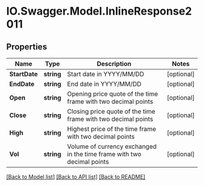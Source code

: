 # IO.Swagger.Model.InlineResponse2011
## Properties

Name | Type | Description | Notes
------------ | ------------- | ------------- | -------------
**StartDate** | **string** | Start date in YYYY/MM/DD | [optional] 
**EndDate** | **string** | End date in YYYY/MM/DD | [optional] 
**Open** | **string** | Opening price quote of the time frame with two decimal points | [optional] 
**Close** | **string** | Closing price quote of the time frame with two decimal points | [optional] 
**High** | **string** | Highest price of the time frame with two decimal points | [optional] 
**Vol** | **string** | Volume of currency exchanged in the time frame with two decimal points | [optional] 

[[Back to Model list]](../README.md#documentation-for-models) [[Back to API list]](../README.md#documentation-for-api-endpoints) [[Back to README]](../README.md)

